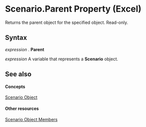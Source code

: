 
# Scenario.Parent Property (Excel)

Returns the parent object for the specified object. Read-only.


## Syntax

 _expression_ . **Parent**

 _expression_ A variable that represents a **Scenario** object.


## See also


#### Concepts


[Scenario Object](edd1c4f4-12b1-0d9f-f4aa-dd66278ba891.md)
#### Other resources


[Scenario Object Members](fd862abd-99a5-c18d-8ad2-462a49a50b6c.md)
